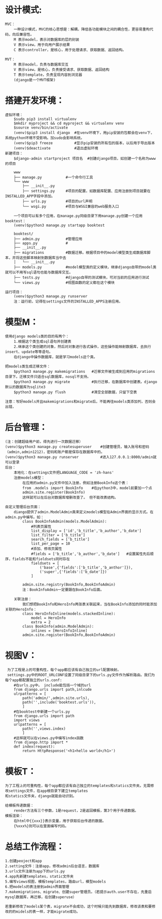 # 设计模式:
    MVC：
        一种设计模式，MVC的核心思想是：解耦，降低各功能模块之间的耦合性，更容易重构代码，向后兼容性。
        M 表示model，表示对数据库的层的封装
        V 表示view，用于向用户展示结果
        C 表示controller，是核心，用于处理请求、获取数据、返回结构。

    MVT：   
        M 表示model，负责与数据库交互
        V 表示view，是核心，负责接受请求、获取数据、返回结构
        T 表示template，负责呈现内容到浏览器
        (django是一个MVT框架)
    
# 搭建开发环境：
    虚拟环境：
        $sudo pip3 install virtualenv
        $mkdir myproject && cd myproject && virtualenv venv
        $source venv/bin/activate
        (venv)$pip3 install django  #在venv环境下，用pip安装的包都会在venv下，系统python环境不受影响。加sudo会影响系统。
        (venv)$pip3 freeze          #显示pip安装的所有包的版本，以后用于导出版本
        (venv)$deactivate           #退出虚拟环境
    新建项目：
        $django-admin startproject 项目名  #创建django项目，如创建一个名称为www的项目
        
        www
        ├── manage.py           #一个命令行工具
        └── www                 
            ├── __init__.py         
            ├── settings.py     #项目的配置，如数据库配置、应用注册到项目就要在INSTALLED_APP字段中添加。
            ├── urls.py         #项目的url声明
            └── wsgi.py         #项目与WSGI兼容的web服务入口
        
        一个项目可以有多个应用，在manage.py同级目录下用manage.py创建一个应用booktest：
        (venv)$python3 manage.py startapp booktest
        
        booktest/
        ├── admin.py            #管理应用
        ├── apps.py             #
        ├── __init__.py
        ├── migrations          #数据迁移。根据项目中的model模型类生成数据库脚本，并将这些脚本映射到数据库当中去
        │   └── __init__.py
        ├── models.py           #model模型类的定义模块，继承django自带的model类就可以不用写sql语句也能与数据库交互。
        ├── tests.py            #django自带的测试模块，可对当前的应用进行测试
        └── views.py            #视图函数的定义都在这个模块

    运行项目：
        (venv)$python3 manage.py runserver 
        注：运行前，记得在settings文件的INSTALLED_APPS注册应用。

# 模型M：
    使用django models类的目的有两个：
        1.根据这个类生成sql语句并创建表
        2.继承这个类创建的对象，然后对对象进行各式操作，这些操作能映射数据库，去执行insert、update等等语句。
        在django中操作数据库，就是学习models这个类。
    
    把models类生成迁移文件：
        $python3 manage.py makemigrations   #迁移文件被生成到应用的migrations目录下。迁移文件只适合sql数据库，nosql不支持。
        $python3 manage.py migrate          #执行迁移，在数据库中创建表。django默认的数据库为sqlite3
        $python3 manage.py flush            #清空全部数据，只留下空表
        
    注意：写好models并且makemigrations和migrate后，不能再往models类添加列，否则会出错，
        
# 后台管理：
    (注：创建超级用户前，得先进行一次数据迁移）
    (venv)$python3 manage.py createsuperuser    #创建管理员，输入账号和密码（admin,admin1212)，密码和账户都是保存在数据库中的。
    (venv)$python3 manage.py runserver          #进入127.0.0.1:8000/admin就可以登录
    后台：
        本地化：在settings文件把LANGUAGE_CODE = 'zh-hans'
        注册models模型： 
            在应用的admin.py文件中加入注册，例如注册BookInfo这个表：
            from .models import BookInfo    #在python3中，model前要加一个点
            admin.site.register(BookInfo)
            这样就可以在后台对数据库增删改查了。 但不能改表结构。 
    
    自定义管理后台页面：
        diango提供了admin.ModelAdmin类来定义models模型在Admin界面的显示方式。在admin.py中编写。如：
            class BookInfoAdmin(models.ModelAdmin):
                #列表页属性
                list_display = ['id','b_title','b_author','b_date']
                list_filter = ['b_title']
                search_fields = ['b_title']
                list_per_page = 10
                #添加、修改页属性
                #fields = ['b_title','b_author','b_date']   #设置属性先后顺序，fields不能和fieldsets同时存在
                fieldsets = [
                    ('base',{'fields':['b_title','b_anthor']}),
                    ('super',{'fields':['b_date']})
                ]
                
            admin.site.registry(BookInfo,BookInfoAdmin)
            注：BookInfoAdmin一定要跟在BookInfo后面。
            
        关联注册：
            我们想把BookInfo和HeroInfo两张表关联起来，当在BookInfo添加的同时能添加关联的HeroInfo：
            class HeroInfoInline(models.stackedInline):
                model = HeroInfo
                extra = 2
            class BookInfo(admin.ModelAdmin):
                inlines = [HeroInfoInline]
            admin.site.register(BookInfo,BookInfoAdmin)
    
# 视图V：
     为了工程是上的可重构性，每个app都应该有自己独立的url配置映射。
     settings.py中的ROOT_URLCONF设置了同级目录下的urls.py文件作为解析路由。我们为每个app都配置独立的urls.conf:
        #在urls.py中。 include能包括一个域的url
        from django.urls import path,inlcude
        ulrpatterns = [
            path('admin/',admin.site.urls),
            path('',include('booktest.urls')),
            ]
        #在booktest中新建一个urls.py
        from django.urls import path
        import views
        urlpatterns = [
            path('',views.index)
            ]
        #这样就可以在views.py中编写index函数
        from django.http import *
        def index(request):
            return HttpResponse('<h1>hello world</h1>')

# 模板T：
    为了工程上的可重构性，每个app都应该有自己独立的templates和statics文件夹。无需修改settings文件，在app根目录下建立templates
    和statics文件夹，django就能自动识别。

    给模板传递数据：
        render方法有三个参数，1是request，2是返回模板，第3个用于传递数据。
    模板渲染：
        在html中{{xxx}}表示变量，用于获取后台传递的数据。
        {%xxx%}则可以在里面编写代码。
        

# 总结工作流程：
	1.创建peoject和app
	2.setting文件：注册app，修改admin后台语言，数据库
	3.urls文件注册为app下的urls.py
	4.app先新建templates，static文件夹
	5.编写views视图，模板templates，路由url，模型models
	6.把models的表注册到admin界面管理
	7.makemigrations、migrate、创建super管理员。（若提示auth.user不存在，先重启mysql数据库，再迁移，在创建superuse）

	若重新修改了models某个表，migrate不会成功，这个时候只能先到数据库，修改该表和要修改的的midels的表一样，才能migrate成功。





    
